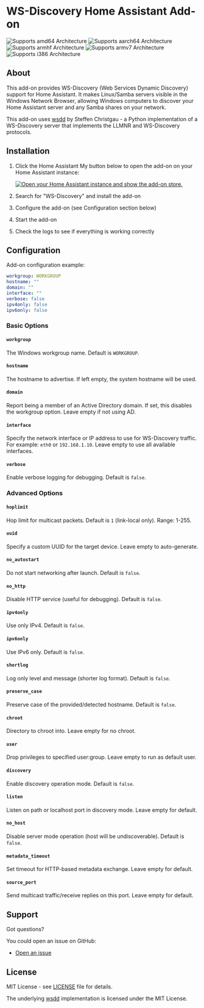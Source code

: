 # WS-Discovery Home Assistant Add-on

![Supports amd64 Architecture][amd64-shield]
![Supports aarch64 Architecture][aarch64-shield]
![Supports armhf Architecture][armhf-shield]
![Supports armv7 Architecture][armv7-shield]
![Supports i386 Architecture][i386-shield]

## About

This add-on provides WS-Discovery (Web Services Dynamic Discovery) support for Home Assistant. It makes Linux/Samba servers visible in the Windows Network Browser, allowing Windows computers to discover your Home Assistant server and any Samba shares on your network.

This add-on uses [wsdd](https://github.com/christgau/wsdd) by Steffen Christgau - a Python implementation of a WS-Discovery server that implements the LLMNR and WS-Discovery protocols.

## Installation

1. Click the Home Assistant My button below to open the add-on on your Home Assistant instance:

   [![Open your Home Assistant instance and show the add-on store.](https://my.home-assistant.io/badges/supervisor_store.svg)](https://my.home-assistant.io/redirect/supervisor_store/)

2. Search for "WS-Discovery" and install the add-on
3. Configure the add-on (see Configuration section below)
4. Start the add-on
5. Check the logs to see if everything is working correctly

## Configuration

Add-on configuration example:

```yaml
workgroup: WORKGROUP
hostname: ""
domain: ""
interface: ""
verbose: false
ipv4only: false
ipv6only: false
```

### Basic Options

#### `workgroup`
The Windows workgroup name. Default is `WORKGROUP`.

#### `hostname`
The hostname to advertise. If left empty, the system hostname will be used.

#### `domain`
Report being a member of an Active Directory domain. If set, this disables the workgroup option. Leave empty if not using AD.

#### `interface`
Specify the network interface or IP address to use for WS-Discovery traffic. For example: `eth0` or `192.168.1.10`. Leave empty to use all available interfaces.

#### `verbose`
Enable verbose logging for debugging. Default is `false`.

### Advanced Options

#### `hoplimit`
Hop limit for multicast packets. Default is `1` (link-local only). Range: 1-255.

#### `uuid`
Specify a custom UUID for the target device. Leave empty to auto-generate.

#### `no_autostart`
Do not start networking after launch. Default is `false`.

#### `no_http`
Disable HTTP service (useful for debugging). Default is `false`.

#### `ipv4only`
Use only IPv4. Default is `false`.

#### `ipv6only`
Use IPv6 only. Default is `false`.

#### `shortlog`
Log only level and message (shorter log format). Default is `false`.

#### `preserve_case`
Preserve case of the provided/detected hostname. Default is `false`.

#### `chroot`
Directory to chroot into. Leave empty for no chroot.

#### `user`
Drop privileges to specified user:group. Leave empty to run as default user.

#### `discovery`
Enable discovery operation mode. Default is `false`.

#### `listen`
Listen on path or localhost port in discovery mode. Leave empty for default.

#### `no_host`
Disable server mode operation (host will be undiscoverable). Default is `false`.

#### `metadata_timeout`
Set timeout for HTTP-based metadata exchange. Leave empty for default.

#### `source_port`
Send multicast traffic/receive replies on this port. Leave empty for default.

## Support

Got questions?

You could open an issue on GitHub:

- [Open an issue](https://github.com/hotchkj/Home-Assistant-WSD/issues)

## License

MIT License - see [LICENSE](../LICENSE) file for details.

The underlying [wsdd](https://github.com/christgau/wsdd) implementation is licensed under the MIT License.

[amd64-shield]: https://img.shields.io/badge/amd64-yes-green.svg
[aarch64-shield]: https://img.shields.io/badge/aarch64-yes-green.svg
[armhf-shield]: https://img.shields.io/badge/armhf-yes-green.svg
[armv7-shield]: https://img.shields.io/badge/armv7-yes-green.svg
[i386-shield]: https://img.shields.io/badge/i386-yes-green.svg
